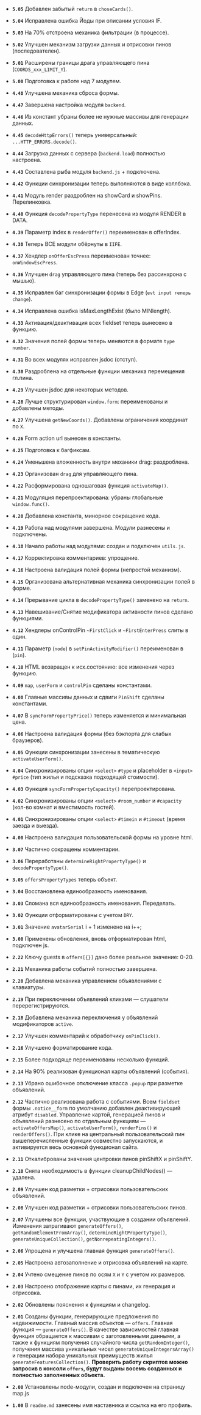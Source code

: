 - **`5.05`** Добавлен забытый `return` в `choseCards()`.

- **`5.04`** Исправлена ошибка Йоды при описании условия IF.

- **`5.03`** На 70% отстроена механика фильтрации (в процессе).

- **`5.02`** Улучшен механизм загрузки данных и отрисовки пинов (последователен).

- **`5.01`** Расширены границы драга управляющего пина (`COORDS_xxx_LIMIT_Y`).

- **`5.00`** Подготовка к работе над 7 модулем.

- **`4.48`** Улучшена механика сброса формы.

- **`4.47`** Завершена настройка модуля `backend`.

- **`4.46`** Из констант убраны более не нужные массивы для генерации данных.

- **`4.45`** `decodeHttpErrors()` теперь универсальный: `...HTTP_ERRORS.decode()`.

- **`4.44`** Загрузка данных с сервера (`backend.load`) полностью настроена.

- **`4.43`** Составлена рыба модуля `backend.js` + подключена.

- **`4.42`** Функции синхронизации теперь выполняются в виде коллбэка.

- **`4.41`** Модуль render раздроблен на showCard и showPins. Перелинковка.

- **`4.40`** Функция `decodePropertyType` перенесена из модуля RENDER в DATA.

- **`4.39`** Параметр index в `renderOffer()` переименован в offerIndex.

- **`4.38`** Теперь ВСЕ модули обёрнуты в `IIFE`.

- **`4.37`** Хендлер `onOfferEscPress` переименован точнее: `onWindowEscPress`.

- **`4.36`** Улучшен `drag` управляющего пина (теперь без рассинхрона с мышью).

- **`4.35`** Исправлен баг синхронизации формы в Edge (`evt input теперь change`).

- **`4.34`** Исправлена ошибка isMaxLengthExist (было MINlength).

- **`4.33`** Активация/деактивация всех fieldset теперь вынесено в функцию.

- **`4.32`** Значения полей формы теперь меняются в формате `type number`.

- **`4.31`** Во всех модулях исправлен jsdoc (отступ).

- **`4.30`** Раздроблена на отдельные функции механика перемещения гл.пина.

- **`4.29`** Улучшен jsdoc для некоторых методов.

- **`4.28`** Лучше структурирован `window.form`: переименованы и добавлены методы.

- **`4.27`** Улучшена `getNewCoords()`. Добавлены ограничения координат по `X`.

- **`4.26`** Form action url вынесен в константы.

- **`4.25`** Подготовка к багфиксам.

- **`4.24`** Уменьшена вложенность внутри механики drag: раздроблена.

- **`4.23`** Организован `drag` для управляющего пина.

- **`4.22`** Расформирована одношаговая функция `activateMap()`.

- **`4.21`** Модуляция перепроектирована: убраны глобальные `window.func()`.

- **`4.20`** Добавлена константа, минорное сокращение кода.

- **`4.19`** Работа над модулями завершена. Модули разнесены и подключены.

- **`4.18`** Начало работы над модулями: создан и подключен `utils.js`.

- **`4.17`** Корректировка комментариев: упрощение.

- **`4.16`** Настроена валидация полей формы (непростой механизм).

- **`4.15`** Организована альтернативная механика синхронизации полей в форме.

- **`4.14`** Прерывание цикла в `decodePropertyType()` заменено на `return`.

- **`4.13`** Навешивание/Снятие модификатора активности пинов сделано функциями.

- **`4.12`** Хендлеры onControlPin `~FirstClick` и `~FirstEnterPress` слиты в один.

- **`4.11`** Параметр (`node`) в `setPinActivityModifier()` переименован в (`pin`).

- **`4.10`** HTML возвращен к исх.состоянию: все изменения через функцию.

- **`4.09`** `map`, `userForm` и `controlPin` сделаны константами.

- **`4.08`** Главные массивы данных и сдвиги `PinShift` сделаны константами.

- **`4.07`** В `syncFormPropertyPrice()` теперь изменяется и минимальная цена.

- **`4.06`** Настроена валидация формы (без бэкпорта для слабых браузеров).

- **`4.05`** Функции синхронизации занесены в тематическую `activateUserForm()`.

- **`4.04`** Синхронизированы опции `<select>` `#type` и placeholder в `<input>` `#price` (тип жилья и подсказка подходящей стоимости).

- **`4.03`** Функция `syncFormPropertyCapacity()` перепроектирована.

- **`4.02`** Синхронизированы опции `<select>` `#room_number` и `#capacity` (кол-во комнат и вместимость гостей).

- **`4.01`** Синхронизированы опции `<select>` `#timein` и `#timeout` (время заезда и выезда).

- **`4.00`** Настроена валидация пользовательской формы на уровне html.

- **`3.07`** Частично сокращены комментарии.

- **`3.06`** Переработаны `determineRightPropertyType()` и `decodePropertyType()`.

- **`3.05`** `offersPropertyTypes` теперь объект.

- **`3.04`** Восстановлена единообразность именования.

- **`3.03`** Сломана вся единообразность именования. Переделать.

- **`3.02`** Функции отформатированы с учетом `DRY`.

- **`3.01`** Значение `avatarSerial` i + 1 изменено на i++;

- **`3.00`** Применены обновления, вновь отформатирован html, подключен js.

- **`2.22`** Ключу guests в `offers[{}]` дано более реальное значение: 0-20.

- **`2.21`** Механика работы событий полностью завершена.

- **`2.20`** Добавлена механика управлением объявлениями с клавиатуры.

- **`2.19`** При переключении объявлений кликами — слушатели перерегистрируются.

- **`2.18`** Добавлена механика переключения у объявлений модификаторов `active`.

- **`2.17`** Улучшен комментарий к обработчику `onPinClick()`.

- **`2.16`** Улучшено форматирование кода.

- **`2.15`** Более подходяще переименованы несколько функций.

- **`2.14`** На 90% реализован функционал карты объявлений (события).

- **`2.13`** Убрано ошибочное отключение класса `.popup` при разметке объявлений.

- **`2.12`** Частично реализована работа с событиями.
Всем `fieldset` формы `.notice__form` по умолчанию добавлен деактивирующий атрибут `disabled`.
Управление картой, генерацией пинов и объявлений разнесено по отдельным функциям — `activateOffersMap()`,
`activateUserForm()`, `renderPins()` и `renderOffers()`.
При клике на центральный пользовательский пин вышеперечисленные функции совместно запускаются,
и активируется весь основной функционал сайта.

- **`2.11`** Откалиброваны значения центровки пинов pinShiftX и pinShiftY.

- **`2.10`** Снята необходимость в функции cleanupChildNodes() — удалена.

- **`2.09`** Улучшен код разметки + отрисовки пользовательских объявлений.

- **`2.08`** Улучшен код разметки + отрисовки пользовательских пинов.

- **`2.07`** Улучшены все функции, участвующие в создании объявлений.
Изменения затрагивают `generateOffers()`, `getRandomElementFromArray()`, `determineRightPropertyType()`, `generateUniqueCollection()`, `getNonrepeatingIntegers()`.

- **`2.06`** Упрощена и улучшена главная функция `generateOffers()`.

- **`2.05`** Настроена автозаполнение и отрисовка объявлений на карте.

- **`2.04`** Учтено смещение пинов по осям `X` и `Y` с учетом их размеров.

- **`2.03`** Настроено отображение карты с пинами, их генерация и отрисовка.

- **`2.02`** Обновлены пояснения к функциям и changelog.

- **`2.01`** Созданы функции, генерирующие предложения по недвижимости.
Главный массив объектов — `offers`.
Главная функция — `generateOffers()`.
В качестве зависимостей главная функция обращается к массивам с заготовленными данными, а также к функциям получения случайного числа `getRandomInteger()`, получения массива уникальных чисел `generateUniqueIntegersArray()` и генерации набора уникальных преимуществ жилья `generateFeaturesCollection()`.
**Проверить работу скриптов можно запросив в консоли `offers`, будут выданы восемь созданных и полностью заполненных объекта.**

- **`2.00`** Установлены node-модули, создан и подключен на страницу map.js

- **`1.00`** В `readme.md` занесены имя наставника и ссылка на его профиль.
